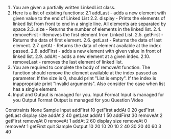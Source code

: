 1. You are given a partially written LinkedList class.
2. Here is a list of existing functions:
   2.1 addLast - adds a new element with given value to the end of Linked List
   2.2. display - Prints the elements of linked list from front to end in a single line. All
   elements are separated by space
   2.3. size - Returns the number of elements in the linked list.
   2.4. removeFirst - Removes the first element from Linked List.
   2.5. getFirst - Returns the data of first element.
   2.6. getLast - Returns the data of last element.
   2.7. getAt - Returns the data of element available at the index passed.
   2.8. addFirst - adds a new element with given value in front of linked list.
   2.9. addAt - adds a new element at a given index.
   2.10. removeLast - removes the last element of linked list.
3. You are required to complete the body of removeAt function. The function should remove the element available at the index passed as parameter. If the size is 0, should print "List is empty". If the index is inappropriate print "Invalid arguments". Also consider the case when list has a single element.
4. Input and Output is managed for you.
   Input Format
   Input is managed for you
   Output Format
   Output is managed for you
   Question Video

Constraints
None
Sample Input
addFirst 10
getFirst
addAt 0 20
getFirst
getLast
display
size
addAt 2 40
getLast
addAt 1 50
addFirst 30
removeAt 2
getFirst
removeAt 0
removeAt 1
addAt 2 60
display
size
removeAt 0
removeAt 1
getFirst
quit
Sample Output
10
20
10
20 10
2
40
30
20 40 60
3
40

